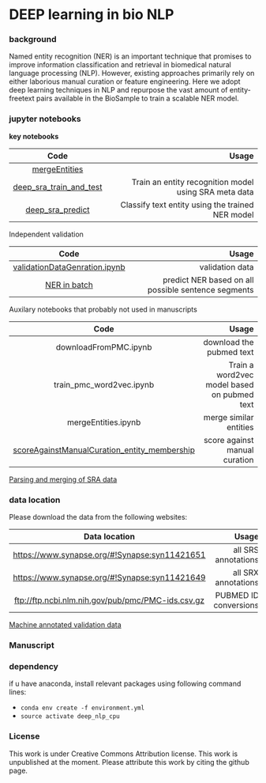 
# DEEP learning in bio NLP

### background
Named entity recognition (NER) is an important technique that promises to improve information classification and retrieval in biomedical natural language processing (NLP). However, existing approaches primarily rely on either laborious manual curation or feature engineering. Here we adopt deep learning techniques in NLP and repurpose the vast amount of entity-freetext pairs available in the BioSample to train a scalable NER model. 

###  jupyter notebooks

**key notebooks**

|Code| Usage| 
|:--------------:|------:|
|[mergeEntities](mergeEntities.ipynb)||
|[deep_sra_train_and_test](deep_sra_train.ipynb)| Train an entity recognition model using SRA meta data |
|[deep_sra_predict](deep_sra_predict.ipynb)|Classify text entity using the trained NER model|

Independent validation

|Code|Usage|
|:--------------:|------:|
| [validationDataGenration.ipynb](validationDataGenration.ipynb) | validation data |
|[NER in batch](nGramClassification_batch_vote.ipynb)| predict NER based on all possible sentence segments |

Auxilary notebooks that probably not used in manuscripts

|Code| Usage| 
|:--------------:|------:|
|downloadFromPMC.ipynb|download the pubmed text|
|train_pmc_word2vec.ipynb| Train a word2vec model based on pubmed text|
|mergeEntities.ipynb| merge similar entities|
|[scoreAgainstManualCuration_entity_membership](scoreAgainstManualCuration_entity_membership.ipynb)| score against manual curation|
[Parsing and merging of SRA data](https://github.com/brianyiktaktsui/Skymap#download-parse-and-merge-sra-meta-data)

### data location 

Please download the data from the following websites:

|Data location| Usage|
|:--------------:|------:|
|https://www.synapse.org/#!Synapse:syn11421651 | all SRS annotations|
| https://www.synapse.org/#!Synapse:syn11421649 | all SRX annotations|
|ftp://ftp.ncbi.nlm.nih.gov/pub/pmc/PMC-ids.csv.gz|PUBMED ID conversions|

[Machine annotated validation  data](Data/validation_data/validation_prediction_description.1535393121.334881.html)
### Manuscript

### dependency
if u have anaconda, install relevant packages using following command lines: 
* `conda env create -f environment.yml `
* `source activate deep_nlp_cpu`



### License
This work is under Creative Commons Attribution license. This work is unpublished at the moment. Please attribute this work by citing the github page. 


